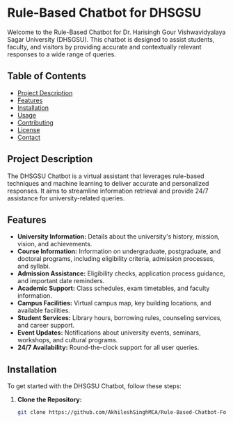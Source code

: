 # Rule-Based Chatbot for DHSGSU

Welcome to the Rule-Based Chatbot for Dr. Harisingh Gour Vishwavidyalaya Sagar University (DHSGSU). This chatbot is designed to assist students, faculty, and visitors by providing accurate and contextually relevant responses to a wide range of queries.

## Table of Contents

- [Project Description](#project-description)
- [Features](#features)
- [Installation](#installation)
- [Usage](#usage)
- [Contributing](#contributing)
- [License](#license)
- [Contact](#contact)

## Project Description

The DHSGSU Chatbot is a virtual assistant that leverages rule-based techniques and machine learning to deliver accurate and personalized responses. It aims to streamline information retrieval and provide 24/7 assistance for university-related queries.

## Features

- **University Information:** Details about the university's history, mission, vision, and achievements.
- **Course Information:** Information on undergraduate, postgraduate, and doctoral programs, including eligibility criteria, admission processes, and syllabi.
- **Admission Assistance:** Eligibility checks, application process guidance, and important date reminders.
- **Academic Support:** Class schedules, exam timetables, and faculty information.
- **Campus Facilities:** Virtual campus map, key building locations, and available facilities.
- **Student Services:** Library hours, borrowing rules, counseling services, and career support.
- **Event Updates:** Notifications about university events, seminars, workshops, and cultural programs.
- **24/7 Availability:** Round-the-clock support for all user queries.

## Installation

To get started with the DHSGSU Chatbot, follow these steps:

1. **Clone the Repository:**
   ```sh
   git clone https://github.com/AkhileshSinghMCA/Rule-Based-Chatbot-For-DHSGSU.git
